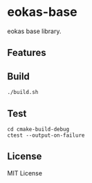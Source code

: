 # eokas-base

eokas base library.

## Features

## Build
```shell
./build.sh
```

## Test
```
cd cmake-build-debug
ctest --output-on-failure
```

## License

MIT License
